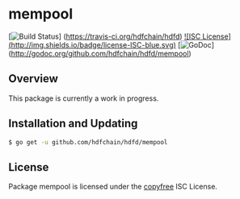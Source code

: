 mempool
=======

[![Build Status](http://img.shields.io/travis/hdfchain/hdfd.svg)]
(https://travis-ci.org/hdfchain/hdfd) [![ISC License]
(http://img.shields.io/badge/license-ISC-blue.svg)](http://copyfree.org)
[![GoDoc](https://img.shields.io/badge/godoc-reference-blue.svg)]
(http://godoc.org/github.com/hdfchain/hdfd/mempool)

## Overview

This package is currently a work in progress.

## Installation and Updating

```bash
$ go get -u github.com/hdfchain/hdfd/mempool
```

## License

Package mempool is licensed under the [copyfree](http://copyfree.org) ISC
License.
